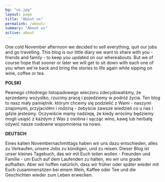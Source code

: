 ```yaml
---
bg: "us.jpg"
layout: page
title: "About us"
permalink: /about/
summary: "About us"
active: about
---
```


One cold November afternoon we decided to sell everything, quit our jobs and go travelling. This blog is our little diary we want to share with you - friends and family - to keep you updated on our whereabouts. But we of course hope that sooner or later we will get to sit down with each one of you when we're back and bring the stories to life again while sipping on wine, coffee or tea.<br>

<b>POLSKI</b>

Pewnego chłodnego listopadowego wieczoru zdecydowaliśmy, że sprzedamy wszystko, rzucimy pracę i pojedziemy w podróż życia. Ten blog to nasz mały pamiętnik. którym chcemy się podzielić z Wami - naszymi znajomymi, przyjaciółmi i rodziną - żebyście zawsze wiedzieli co u nas i gdzie jesteśmy. Oczywiście mamy nadzieję, że kiedy wrócimy będziemy mogli usiąść z każdym z Was z osobna i sącząc wino, kawę lub herbatę ożywić nasze cudowne wspomnienia na nowo.<br>

<b> DEUTSCH </b>

Eines kalten Novembernachmittags haben wir uns dazu entschieden, alles zu Verkaufen, unsere Jobs zu kündigen, und zu reisen. Dieser Blog ist unser kleines Tagebuch, das wir mit Euch teilen wollen - Freunden und Familie - um Euch auf dem Laufenden zu halten, wo wir uns grade aufhalten. Aber wir hoffen natürlich, dass wir früher oder später wieder mit Euch zusammensitzen bei einem Wein, Kaffee oder Tee und die Geschichten wieder zum Leben erwecken.<br>